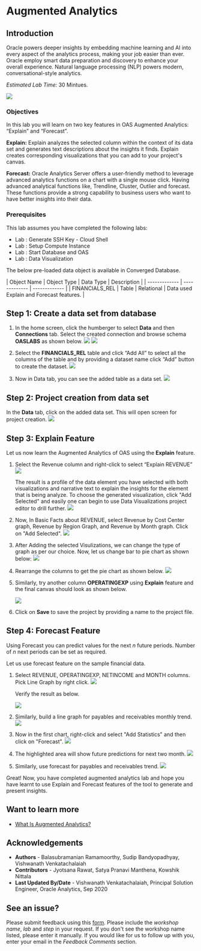# Augmented Analytics #

## Introduction ##

Oracle powers deeper insights by embedding machine learning and AI into every aspect of the analytics process, making your job easier than ever.  Oracle employ smart data preparation and discovery to enhance your overall experience. Natural language processing (NLP) powers modern, conversational-style analytics.

_Estimated Lab Time:_ 30 Mintues.

![](./images/augmentedanalytics.png " ")


### Objectives ###

In this lab you will learn on two key features in OAS Augmented Analytics:  “Explain” and “Forecast”.

**Explain:** Explain analyzes the selected column within the context of its data set and generates text descriptions about the insights it finds.  Explain creates corresponding visualizations that you can add to your project's canvas.

**Forecast:** Oracle Analytics Server offers a user-friendly method to leverage advanced analytics functions on a chart with a single mouse click. Having advanced analytical functions like, Trendline, Cluster, Outlier and forecast. These functions provide a strong capability to business users who want to have better insights into their data. 

### Prerequisites ###
This lab assumes you have completed the following labs:

- Lab : Generate SSH Key - Cloud Shell
- Lab : Setup Compute Instance  
- Lab : Start Database and OAS
- Lab : Data Visualization  


The below pre-loaded data object is available in Converged Database.  

| Object Name  | Object Type  | Data Type  | Description  |
| ------------- | ------------- | ------------- |
| FINANCIALS\_REL | Table | Relational  | Data used Explain and Forecast features. |


## Step 1: Create a data set from database

1. In the home screen, click the humberger to select **Data** and then **Connections** tab. Select the  created connection and browse schema **OASLABS** as shown below.
![](./images/aa4.png " ")
![](./images/aa5.png " ")

2. Select the **FINANCIALS\_REL** table and click “Add All” to select all the columns of the table and by providing a dataset name click “Add” button to create the dataset.
![](./images/aa6.png " ")

3. Now in Data tab, you can see the added table as a data set.
![](./images/aa7.png " ")

## Step 2: Project creation from data set

In the **Data** tab, click on the added data set.  This will open screen for project creation.
![](./images/aa7.png " ")

## Step 3: Explain Feature

Let us now learn the Augmented Analytics of OAS using the  **Explain** feature.

1. Select the Revenue column and right-click to select “Explain REVENUE”
![](./images/aa8.png " ")

    The result is a profile of the data element you have selected with both visualizations and narrative text to explain the insights for the element that is being analyze.  To choose the generated visualization, click "Add Selected" and easily one can begin to use Data Visualizations project editor to drill further. 
    ![](./images/aa9.png " ")
2.  Now, In Basic Facts about REVENUE, select Revenue by Cost Center graph, Revenue by Region Graph, and Revenue by Month graph. Click on "Add Selected".
![](./images/aa10.png " ")

3. After Adding the selected Visulizations, we can change the type of graph as per our choice.
   Now, let us change bar to pie chart as shown below:
![](./images/aa11.png " ")
4. Rearrange the columns to get the pie chart as shown below.
![](./images/aa12.png " ")

5. Similarly, try another column **OPERATINGEXP** using **Explain** feature and the final canvas should look as shown below.

    ![](./images/aa14.png " ")

6. Click on **Save** to save the project by providing a name to the project file.

## Step 4: Forecast Feature

Using Forecast you can predict values for the next _n_ future periods.  Number of _n_ next periods can be set as required. 

Let us use forecast feature on the sample financial data.

1. Select REVENUE, OPERATINGEXP, NETINCOME and MONTH columns.  Pick Line Graph by right click.
![](./images/aa15.png " ")

    Verify the result as below.

    ![](./images/aa16.png " ")

2. Similarly, build a line graph for payables and receivables monthly trend.
![](./images/aa17.png " ")

3. Now in the first chart, right-click and select "Add Statistics" and then click on "Forecast".
![](./images/aa18.png " ")
4. The highlighted area will show future predictions for next two month.
![](./images/aa19.png " ")

5. Similarly, use forecast for payables and receivables trend.
![](./images/aa20.png " ")

Great! Now, you have completed augmented analytics lab and hope you have learnt to use Explain and Forecast features of the tool to generate and present insights.

## Want to learn more

   - [What Is Augmented Analytics?](https://blogs.oracle.com/analytics/what-is-augmented-analytics-v2)

## Acknowledgements

- **Authors** - Balasubramanian Ramamoorthy, Sudip Bandyopadhyay, Vishwanath Venkatachalaiah
- **Contributors** - Jyotsana Rawat, Satya Pranavi Manthena, Kowshik Nittala
- **Last Updated By/Date** - Vishwanath Venkatachalaiah, Principal Solution Engineer, Oracle Analytics, Sep 2020

## See an issue?
Please submit feedback using this [form](https://apexapps.oracle.com/pls/apex/f?p=133:1:::::P1_FEEDBACK:1). Please include the *workshop name*, *lab* and *step* in your request.  If you don't see the workshop name listed, please enter it manually. If you would like for us to follow up with you, enter your email in the *Feedback Comments* section.